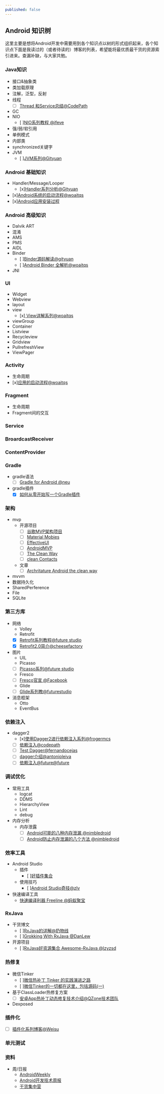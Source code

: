 ```yaml
---
published: false
---
```

## Android 知识树

这里主要是想将Android开发中需要用到各个知识点以树的形式组织起来，各个知识点下面是我读过的（或者待读的）博客的列表，希望能将最优质最干货的资源索引进来。查漏补缺，与大家共勉。

### Java知识
- 接口&抽象类
- 类加载原理
- 注解，泛型，反射
- 线程
  - [ ] [Thread 和Service总结@CodePath ](https://github.com/codepath/android_guides/wiki/Managing-Threads-and-Custom-Services)
- GC
- NIO
  - [ ][NIO系列教程 @ifeve](http://ifeve.com/overview/)
- 强/弱/软引用
- 单例模式
- 内部类
- synchronized关键字
- JVM
  - [ ][JVM系列@Gityuan](http://gityuan.com/2015/10/17/jvm-class-instruction/)

### Android 基础知识
- Handler/Message/Looper
  - [x][Handler系列分析@Gityuan](http://gityuan.com/2015/12/26/handler-message-framework/)
- [x][Android系统的启动流程@woaitqs](http://www.woaitqs.cc/android/2016/06/15/how-android-launch-itself.html)
- [x][Android应用安装过程](http://www.woaitqs.cc/android/2016/07/28/android-plugin-get-apk-info.html)

### Android 高级知识
- Dalvik ART
- 混淆
- AMS
- PMS
- AIDL
- Binder
  - [ ][Binder源码解读@gityuan ](http://gityuan.com/2015/11/01/binder-driver/)
  - [ ][Android Binder 全解析@woaitqs](http://www.woaitqs.cc/android/2016/05/23/android-binder.html)
- JNI

### UI
- Widget
- Webview
- layout
- view
  - [x][ View详解系列@woaitqs](http://www.woaitqs.cc/android/2016/10/10/android-view-theory-1)
- viewGroup
- Container
- Listview
- Recycleview
- Gridview
- PullrefreshView
- ViewPager

### Activity
- 生命周期
- [x][应用的启动流程@woaitqs](http://www.woaitqs.cc/android/2016/06/21/activity-service.html)

### Fragment
- 生命周期
- Fragment间的交互

### Service

### BroardcastReceiver

### ContentProvider

### Gradle
- gradle语法
  - [ ] [Gradle for Android @neu](https://segmentfault.com/a/1190000004229002)
- gradle插件
  - [x] [如何从零开始写一个Gradle插件](https://afterecho.uk/blog/create-a-standalone-gradle-plugin-for-android-a-step-by-step-guide.html)

### 架构
- mvp
    - 开源项目
      - [ ] [谷歌MVP架构项目](https://github.com/googlesamples/android-architecture/tree/todo-mvp-loaders/)
      - [ ] [Material Mobies](https://github.com/saulmm/Material-Movies)
      - [ ] [EffectiveUI](https://github.com/pedrovgs/EffectiveAndroidUI/)
      - [ ] [AndroidMVP](https://github.com/antoniolg/androidmvp)
      - [ ] [The Clean Way](https://github.com/android10/Android-CleanArchitecture)
      - [ ] [clean Contacts](https://github.com/PaNaVTEC/Clean-Contacts)
    - 文章
      - [ ] [Archritature Android the clean way](http://fernandocejas.com/2014/09/03/architecting-android-the-clean-way/)
- mvvm
- 数据持久化
- SharedPerference
- File
- SQLite

### 第三方库
- 网络
	- Volley
	- Retrofit
    - [x] [Retrofit系列教程@future studio](https://futurestud.io/tutorials/retrofit-getting-started-and-android-client)
    - [x] [Retrofit2.0简介@cheesefactory](http://inthecheesefactory.com/blog/retrofit-2.0/en)

- 图片
	- UIL
	- Picasso
    - [ ] [Picasso系列@future studio](https://futurestud.io/tutorials/picasso-getting-started-simple-loading)
	- Fresco
    - [ ] [Fresco官宣 @Facebook](https://guides.codepath.com/android/Displaying-Images-with-the-Fresco-Library)
	- Glide
    - [ ] [Glide系列教@futurestudio](https://futurestud.io/tutorials/glide-getting-started)

- 消息框架
	- Otto
	- EventBus

### 依赖注入
- dagger2
  - [x][使用Dagger2进行依赖注入系列@frogermcs](http://frogermcs.github.io/dependency-injection-with-dagger-2-the-api/)
  - [ ] [依赖注入@codepath](https://guides.codepath.com/android/Dependency-Injection-with-Dagger-2)
  - [ ] [Test Dagger@fernandocejas](http://fernandocejas.com/2015/04/11/tasting-dagger-2-on-android/)
  - [ ] [dagger介绍@antonioleiva](http://antonioleiva.com/dependency-injection-android-dagger-part-1/)  
  - [ ] [依赖注入@future@future](https://www.future-processing.pl/blog/dependency-injection-with-dagger-2/)

### 调试优化
- 常用工具
  - logcat
  - DDMS
  - HierarchyView
  - Lint
  - debug
- 内存分析
  - 内存泄露
    - [ ] [Android可能的八种内存泄漏 @nimbledroid](http://blog.nimbledroid.com/2016/05/23/memory-leaks.html)
    - [ ] [Android防止内存泄漏的八个方法 @nimbledroid](http://blog.nimbledroid.com/2016/09/06/stop-memory-leaks.html)

### 效率工具
- Android Studio
  - 插件
    - [ ][好插件集合](https://github.com/dreamlivemeng/androidstudio-plugins)
  - 使用技巧
    - [ ][Android Studio奇技@zlv](http://zlv.me/posts/2015/07/13/14_android-studio-tips/)
- 快速编译工具
	- [快速编译利器 Freeline @蚂蚁聚宝](https://yq.aliyun.com/articles/59122?spm=5176.8091938.0.0.1Bw3mU)

### RxJava
  - 干货博文
    - [ ][RxJava的详解@扔物线](https://github.com/rengwuxian/RxJavaSamples)
    - [ ][Grokking With RxJava @DanLew](http://blog.danlew.net/2014/09/15/grokking-rxjava-part-1/)
  - 开源项目
    - [ ][RxJava好资源集合 Awesome-RxJava @lzyzsd](https://github.com/lzyzsd/Awesome-RxJava)

### 热修复
  - 微信Tinker
    - [ ][微信热补丁 Tinker 的实践演进之路](https://segmentfault.com/a/1190000006657614)
    - [ ][微信Tinker的一切都在这里，包括源码(一)](https://segmentfault.com/a/1190000007092400)
  - 基于ClassLoader热修复方案
    - [ ] [安卓App热补丁动态修复技术介绍@QZone技术团队](https://mp.weixin.qq.com/s?__biz=MzI1MTA1MzM2Nw==&mid=400118620&idx=1&sn=b4fdd5055731290eef12ad0d17f39d4a)
  - Dexposed

### 插件化
  - [ ] [插件化系列博客@Weisu](http://weishu.me/2016/01/28/understand-plugin-framework-overview/)

### 单元测试


### 资料
- 周/日报
  - [AndroidWeekly](http://androidweekly.net/)
  - [Android开发技术周报](http://www.androidweekly.cn/)
  - [干货集中营](http://gank.io/)

